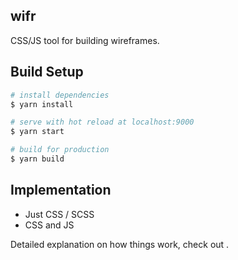 ## wifr

CSS/JS tool for building wireframes.

## Build Setup

```bash
# install dependencies
$ yarn install

# serve with hot reload at localhost:9000
$ yarn start

# build for production
$ yarn build
```

## Implementation

- Just CSS / SCSS
- CSS and JS

Detailed explanation on how things work, check out [](https://url...).
